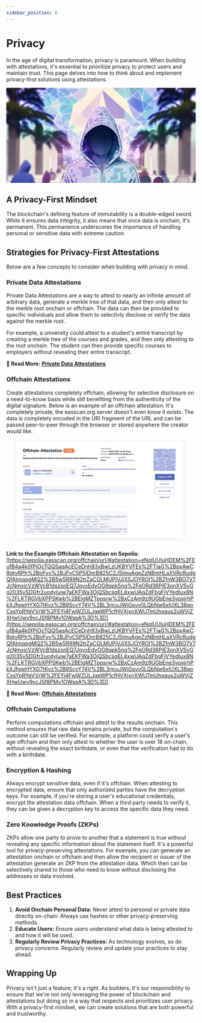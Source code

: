 ```yaml
---
sidebar_position: 6
---
```


# Privacy

In the age of digital transformation, privacy is paramount. When building with attestations, it's essential to prioritize privacy to protect users and maintain trust. This page delves into how to think about and implement privacy-first solutions using attestations.

![Privacy](./img/privacy-face.png)

## A Privacy-First Mindset
The blockchain's defining feature of immutability is a double-edged sword. While it ensures data integrity, it also means that once data is onchain, it's permanent. This permanence underscores the importance of handling personal or sensitive data with extreme caution.

## Strategies for Privacy-First Attestations
Below are a few concepts to consider when building with privacy in mind.

### Private Data Attestations
Private Data Attestations are a way to attest to nearly an infinite amount of arbitrary data, generate a merkle tree of that data, and then only attest to the merkle root onchain or offchain. The data can then be provided to specific individuals and allow them to selectivly disclose or verify the data against the merkle root. 

For example, a university could attest to a student's entire transcript by creating a merkle tree of the courses and grades, and then only attesting to the root onchain. The student can then provide specific courses to employers without revealing their entire transcript.

**📘 Read More:** [**Private Data Attestations**](/docs/tutorials/private-data-attestations.md)

### Offchain Attestations
Create attestations completely offchain, allowing for selective disclosure on a need-to-know basis while still benefiting from the authenticity of the digital signature. Below is an example of an offchain attestation. It's completely private, the easscan.org server doesn't even know it exists. The data is completely encoded in the URI fragment of the URL and can be passed peer-to-peer through the browser or stored anywhere the creator would like.

![Example offchain attestation](./img/offchain-example.png)

**Link to the Example Offchain Attestation on Sepolia:**
[https://sepolia.easscan.org/offchain/url/#attestation=eNqlUUluHDEM%2FEufB4a4k0fPjOcTQQ5aqAcECeDnh93xBwLzUKBYVFEs%2FTjaG%2BpxAwCRgtvRPh%2BoFvv%2BJFvC5P5IDnrB825C2J5ImuAgeZzNBmHLaXVRcRudgQfAImqpgMQ2%2B5w5R99N2trZaCGLMUPiVJiXSJOYROI%2BZfnW3BO7V7JcNmxjcVzWVcB1dszsnEQ7JqyxEdyOG9qpk5nq%2FeORd36PjE3onXVSvGq2035vSDGfr2uodyluiw7aEKFWa3OjQSbcsgEL4xwUAqZdFbgFjVYedIux8N%2FLKTRGVbXPPSKwb%2BElgMZTpqsrw%2BxCzAm9z9UGbEne3vpsjrhPkXJfgwHYXG7tKvz%2B9ScvY74V%2BL3rjcuJWiGsvv0LQbNw6xlUXL38qoCxsYpRYeVVrW%2FEYi4FwWZULJqeWP1cfHVXjxnXWU7mUhqaus2uWViZXHwUwv9vcJSf8PMv1OWspA%3D%3D](https://sepolia.easscan.org/offchain/url/#attestation=eNqlUUluHDEM%2FEufB4a4k0fPjOcTQQ5aqAcECeDnh93xBwLzUKBYVFEs%2FTjaG%2BpxAwCRgtvRPh%2BoFvv%2BJFvC5P5IDnrB825C2J5ImuAgeZzNBmHLaXVRcRudgQfAImqpgMQ2%2B5w5R99N2trZaCGLMUPiVJiXSJOYROI%2BZfnW3BO7V7JcNmxjcVzWVcB1dszsnEQ7JqyxEdyOG9qpk5nq%2FeORd36PjE3onXVSvGq2035vSDGfr2uodyluiw7aEKFWa3OjQSbcsgEL4xwUAqZdFbgFjVYedIux8N%2FLKTRGVbXPPSKwb%2BElgMZTpqsrw%2BxCzAm9z9UGbEne3vpsjrhPkXJfgwHYXG7tKvz%2B9ScvY74V%2BL3rjcuJWiGsvv0LQbNw6xlUXL38qoCxsYpRYeVVrW%2FEYi4FwWZULJqeWP1cfHVXjxnXWU7mUhqaus2uWViZXHwUwv9vcJSf8PMv1OWspA%3D%3D)

**📘 Read More:** [**Offchain Attestations**](/docs/tutorials/private-data-attestations.md)

### Offchain Computations
Perform computations offchain and attest to the results onchain. This method ensures that raw data remains private, but the computation's outcome can still be verified. For example, a platform could verify a user's age offchain and then only attest to whether the user is over 18 on-chain, without revealing the exact birthdate, or even that the verification had to do with a birthdate.

### Encryption & Hashing
Always encrypt sensitive data, even if it's offchain. When attesting to encrypted data, ensure that only authorized parties have the decryption keys. For example, if you're storing a user's educational credentials, encrypt the attestation data offchain. When a third party needs to verify it, they can be given a decryption key to access the specific data they need. 


### Zero Knowledge Proofs (ZKPs)
ZKPs allow one party to prove to another that a statement is true without revealing any specific information about the statement itself. It's a powerful tool for privacy-preserving attestations. For example, you can generate an attestation onchain or offchain and then allow the recipient or issuer of the attestation generate an ZKP from the attestation data. Which then can be selectively shared to those who need to know without disclosing the addresses or data involved.




## Best Practices

1. **Avoid Onchain Personal Data:** Never attest to personal or private data directly on-chain. Always use hashes or other privacy-preserving methods.
2. **Educate Users:** Ensure users understand what data is being attested to and how it will be used.
3. **Regularly Review Privacy Practices:** As technology evolves, so do privacy concerns. Regularly review and update your practices to stay ahead.

## Wrapping Up

Privacy isn't just a feature; it's a right. As builders, it's our responsibility to ensure that we're not only leveraging the power of blockchain and attestations but doing so in a way that respects and prioritizes user privacy. With a privacy-first mindset, we can create solutions that are both powerful and trustworthy.

